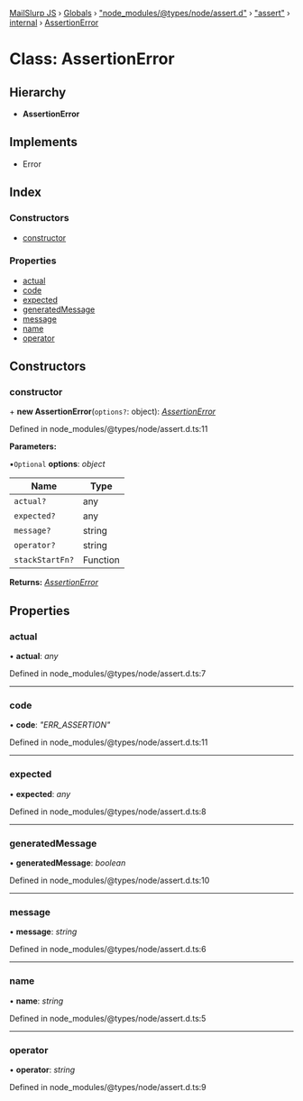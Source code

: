 [MailSlurp JS](../README.md) › [Globals](../globals.md) › ["node_modules/@types/node/assert.d"](../modules/_node_modules__types_node_assert_d_.md) › ["assert"](../modules/_node_modules__types_node_assert_d_._assert_.md) › [internal](../modules/_node_modules__types_node_assert_d_._assert_.internal.md) › [AssertionError](_node_modules__types_node_assert_d_._assert_.internal.assertionerror.md)

# Class: AssertionError

## Hierarchy

* **AssertionError**

## Implements

* Error

## Index

### Constructors

* [constructor](_node_modules__types_node_assert_d_._assert_.internal.assertionerror.md#constructor)

### Properties

* [actual](_node_modules__types_node_assert_d_._assert_.internal.assertionerror.md#actual)
* [code](_node_modules__types_node_assert_d_._assert_.internal.assertionerror.md#code)
* [expected](_node_modules__types_node_assert_d_._assert_.internal.assertionerror.md#expected)
* [generatedMessage](_node_modules__types_node_assert_d_._assert_.internal.assertionerror.md#generatedmessage)
* [message](_node_modules__types_node_assert_d_._assert_.internal.assertionerror.md#message)
* [name](_node_modules__types_node_assert_d_._assert_.internal.assertionerror.md#name)
* [operator](_node_modules__types_node_assert_d_._assert_.internal.assertionerror.md#operator)

## Constructors

###  constructor

\+ **new AssertionError**(`options?`: object): *[AssertionError](_node_modules__types_node_assert_d_._assert_.internal.assertionerror.md)*

Defined in node_modules/@types/node/assert.d.ts:11

**Parameters:**

▪`Optional`  **options**: *object*

Name | Type |
------ | ------ |
`actual?` | any |
`expected?` | any |
`message?` | string |
`operator?` | string |
`stackStartFn?` | Function |

**Returns:** *[AssertionError](_node_modules__types_node_assert_d_._assert_.internal.assertionerror.md)*

## Properties

###  actual

• **actual**: *any*

Defined in node_modules/@types/node/assert.d.ts:7

___

###  code

• **code**: *"ERR_ASSERTION"*

Defined in node_modules/@types/node/assert.d.ts:11

___

###  expected

• **expected**: *any*

Defined in node_modules/@types/node/assert.d.ts:8

___

###  generatedMessage

• **generatedMessage**: *boolean*

Defined in node_modules/@types/node/assert.d.ts:10

___

###  message

• **message**: *string*

Defined in node_modules/@types/node/assert.d.ts:6

___

###  name

• **name**: *string*

Defined in node_modules/@types/node/assert.d.ts:5

___

###  operator

• **operator**: *string*

Defined in node_modules/@types/node/assert.d.ts:9
